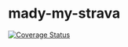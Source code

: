 # mady-my-strava

[![Coverage Status](https://coveralls.io/repos/github/BeneKenobi/mady-my-strava/badge.svg?branch=rust-conversion)](https://coveralls.io/github/BeneKenobi/mady-my-strava?branch=rust-conversion)
